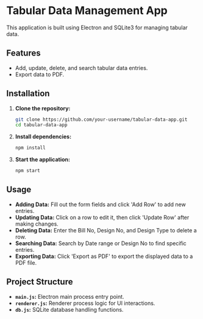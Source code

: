 # Tabular Data Management App

This application is built using Electron and SQLite3 for managing tabular data.

## Features

- Add, update, delete, and search tabular data entries.
- Export data to PDF.

## Installation

1. **Clone the repository:**

   ```bash
   git clone https://github.com/your-username/tabular-data-app.git
   cd tabular-data-app
   ```

2. **Install dependencies:**

   ```bash
   npm install
   ```

3. **Start the application:**

   ```bash
   npm start
   ```

## Usage

- **Adding Data:** Fill out the form fields and click 'Add Row' to add new entries.
- **Updating Data:** Click on a row to edit it, then click 'Update Row' after making changes.
- **Deleting Data:** Enter the Bill No, Design No, and Design Type to delete a row.
- **Searching Data:** Search by Date range or Design No to find specific entries.
- **Exporting Data:** Click 'Export as PDF' to export the displayed data to a PDF file.

## Project Structure

- **`main.js`:** Electron main process entry point.
- **`renderer.js`:** Renderer process logic for UI interactions.
- **`db.js`:** SQLite database handling functions.
